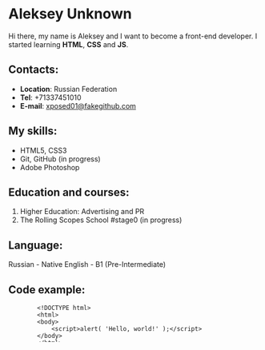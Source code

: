 
# Aleksey Unknown

Hi there, my name is Aleksey and I want to become a front-end developer. I started learning **HTML**, **CSS** and **JS**.

## Contacts:

-  **Location**: Russian Federation
-  **Tel**: +71337451010
-  **E-mail**: xposed01@fakegithub.com

## My skills:
- HTML5, CSS3
- Git, GitHub (in progress)
- Adobe Photoshop

## Education and courses:

1. Higher Education: Advertising and PR
2. The Rolling Scopes School #stage0 (in progress)

## Language:
Russian - Native
English - B1 (Pre-Intermediate)

## Code example:

            <!DOCTYPE html>
            <html>
            <body>
                <script>alert( 'Hello, world!' );</script>
            </body>
            </html>
            
## My projects:
- Nothing to see here
